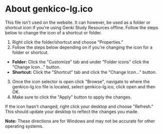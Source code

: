 # About genkico-lg.ico
This file isn't used on the website. It can however, be used as a folder or shortcut icon if you're using Genki Study Resources offline. Follow the steps below to change the icon of a shortcut or folder.

1. Right click the folder/shortcut and choose "Properties."
2. Follow the steps below depending on if you're changing the icon for a folder or shortcut.
  - **Folder:** Click the "Customize" tab and under "Folder icons" click the "Change Icon..." button.
  - **Shortcut:** Click the "Shortcut" tab and click the "Change Icon..." button.
3. Once the icon selector is open click "Browse", navigate to where the genkico-lg.ico file is located, select genkico-lg.ico, click open and then OK.
4. Make sure to click the "Apply" button to apply the changes.

If the icon hasn't changed, right click your desktop and choose "Refresh." This should update your desktop to reflect the changes you made.

**Note:** These directions are for Windows and may not be accurate for other operating systems.